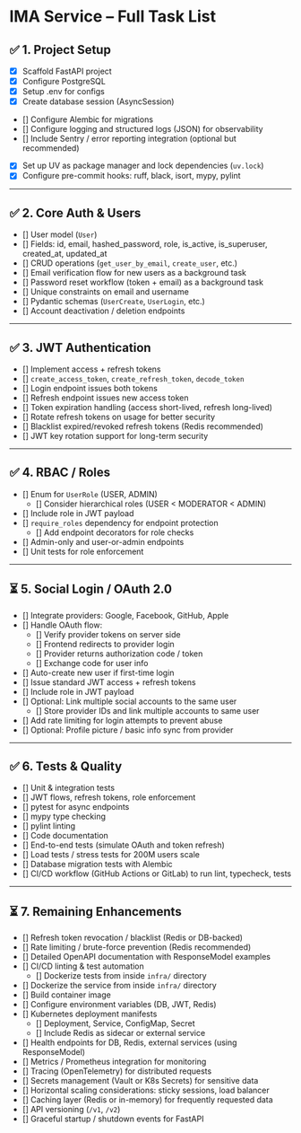 # IMA Service – Full Task List

## ✅ 1. Project Setup
- [x] Scaffold FastAPI project
- [x] Configure PostgreSQL  
- [x] Setup .env for configs  
- [x] Create database session (AsyncSession)  
- [] Configure Alembic for migrations  
- [] Configure logging and structured logs (JSON) for observability  
- [] Include Sentry / error reporting integration (optional but recommended)  
- [x] Set up UV as package manager and lock dependencies (`uv.lock`)  
- [x] Configure pre-commit hooks: ruff, black, isort, mypy, pylint  

---

## ✅ 2. Core Auth & Users
- [] User model (`User`)  
- [] Fields: id, email, hashed_password, role, is_active, is_superuser, 
      created_at, updated_at  
- [] CRUD operations (`get_user_by_email`, `create_user`, etc.)  
- [] Email verification flow for new users as a background task  
- [] Password reset workflow (token + email) as a background task  
- [] Unique constraints on email and username  
- [] Pydantic schemas (`UserCreate`, `UserLogin`, etc.)  
- [] Account deactivation / deletion endpoints  

---

## ✅ 3. JWT Authentication
- [] Implement access + refresh tokens  
- [] `create_access_token`, `create_refresh_token`, `decode_token`  
- [] Login endpoint issues both tokens  
- [] Refresh endpoint issues new access token  
- [] Token expiration handling (access short-lived, refresh long-lived)  
- [] Rotate refresh tokens on usage for better security  
- [] Blacklist expired/revoked refresh tokens (Redis recommended)  
- [] JWT key rotation support for long-term security  

---

## ✅ 4. RBAC / Roles
- [] Enum for `UserRole` (USER, ADMIN)  
  - [] Consider hierarchical roles (USER < MODERATOR < ADMIN)  
- [] Include role in JWT payload  
- [] `require_roles` dependency for endpoint protection  
  - [] Add endpoint decorators for role checks  
- [] Admin-only and user-or-admin endpoints  
- [] Unit tests for role enforcement  

---

## ⏳ 5. Social Login / OAuth 2.0
- [] Integrate providers: Google, Facebook, GitHub, Apple  
- [] Handle OAuth flow:  
  - [] Verify provider tokens on server side  
  - [] Frontend redirects to provider login  
  - [] Provider returns authorization code / token  
  - [] Exchange code for user info  
- [] Auto-create new user if first-time login  
- [] Issue standard JWT access + refresh tokens  
- [] Include role in JWT payload  
- [] Optional: Link multiple social accounts to the same user  
  - [] Store provider IDs and link multiple accounts to same user  
- [] Add rate limiting for login attempts to prevent abuse  
- [] Optional: Profile picture / basic info sync from provider  

---

## ✅ 6. Tests & Quality
- [] Unit & integration tests  
- [] JWT flows, refresh tokens, role enforcement  
- [] pytest for async endpoints  
- [] mypy type checking  
- [] pylint linting  
- [] Code documentation  
- [] End-to-end tests (simulate OAuth and token refresh)  
- [] Load tests / stress tests for 200M users scale  
- [] Database migration tests with Alembic  
- [] CI/CD workflow (GitHub Actions or GitLab) to run lint, typecheck, tests  

---

## ⏳ 7. Remaining Enhancements
- [] Refresh token revocation / blacklist (Redis or DB-backed)  
- [] Rate limiting / brute-force prevention (Redis recommended)  
- [] Detailed OpenAPI documentation with ResponseModel examples  
- [] CI/CD linting & test automation  
  - [] Dockerize tests from inside `infra/` directory  
- [] Dockerize the service from inside `infra/` directory  
- [] Build container image  
- [] Configure environment variables (DB, JWT, Redis)  
- [] Kubernetes deployment manifests  
  - [] Deployment, Service, ConfigMap, Secret  
  - [] Include Redis as sidecar or external service  
- [] Health endpoints for DB, Redis, external services (using ResponseModel)  
- [] Metrics / Prometheus integration for monitoring  
- [] Tracing (OpenTelemetry) for distributed requests  
- [] Secrets management (Vault or K8s Secrets) for sensitive data  
- [] Horizontal scaling considerations: sticky sessions, load balancer  
- [] Caching layer (Redis or in-memory) for frequently requested data  
- [] API versioning (`/v1`, `/v2`)  
- [] Graceful startup / shutdown events for FastAPI  
